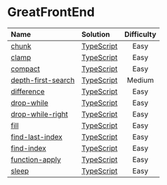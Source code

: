 # GreatFrontEnd

| Name                                                                                        | Solution                                    | Difficulty |
| :------------------------------------------------------------------------------------------ | :------------------------------------------ | :--------: |
| [chunk](https://www.greatfrontend.com/questions/javascript/chunk)                           | [TypeScript](./chunk/index.ts)              |    Easy    |
| [clamp](https://www.greatfrontend.com/questions/javascript/clamp)                           | [TypeScript](./clamp/index.ts)              |    Easy    |
| [compact](https://www.greatfrontend.com/questions/javascript/compact)                       | [TypeScript](./compact/index.ts)            |    Easy    |
| [depth-first-search](https://www.greatfrontend.com/questions/javascript/depth-first-search) | [TypeScript](./depth-first-search/index.ts) |   Medium   |
| [difference](https://www.greatfrontend.com/questions/javascript/difference)                 | [TypeScript](./difference/index.ts)         |    Easy    |
| [drop-while](https://www.greatfrontend.com/questions/javascript/drop-while)                 | [TypeScript](./drop-while/index.ts)         |    Easy    |
| [drop-while-right](https://www.greatfrontend.com/questions/javascript/drop-while-right)     | [TypeScript](./drop-while-right/index.ts)   |    Easy    |
| [fill](https://www.greatfrontend.com/questions/javascript/fill)                             | [TypeScript](./fill/index.ts)               |    Easy    |
| [find-last-index](https://www.greatfrontend.com/questions/javascript/find-last-index)       | [TypeScript](./find-last-index/index.ts)    |    Easy    |
| [find-index](https://www.greatfrontend.com/questions/javascript/find-index)                 | [TypeScript](./find-index/index.ts)         |    Easy    |
| [function-apply](https://www.greatfrontend.com/questions/javascript/function-apply)         | [TypeScript](./function-apply/index.ts)     |    Easy    |
| [sleep](https://www.greatfrontend.com/questions/javascript/sleep)                           | [TypeScript](./sleep/index.ts)              |    Easy    |
